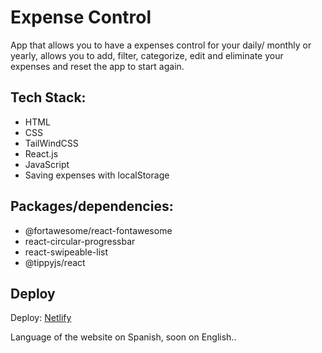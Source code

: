 # Expense Control
App that allows you to have a expenses control for your daily/ monthly or yearly, allows you to add, filter, categorize, edit and eliminate your expenses and reset the app to start again.

## Tech Stack:

- HTML
- CSS
- TailWindCSS
- React.js
- JavaScript
- Saving expenses with localStorage

## Packages/dependencies:
- @fortawesome/react-fontawesome
- react-circular-progressbar
- react-swipeable-list
- @tippyjs/react

## Deploy
Deploy: [Netlify](https://expenses-control-codebreaker518.netlify.app/)

Language of the website on Spanish, soon on English..


